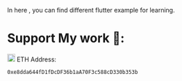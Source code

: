 In here , you can find different flutter example for learning.
   
    
    


# Support My work 🦄:

 <img src= "images/ethereum.png" width="18">    ETH Address:
 
    0xe8dda644fD1fDcDF36b1aA70F3c588cD330b353b
    












